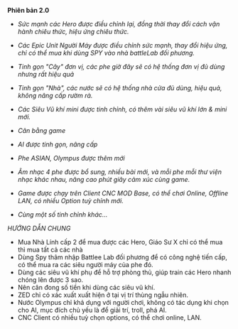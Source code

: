 **Phiên bản 2.0**

- *Sức mạnh các Hero được điều chỉnh lại, đồng thời thay đổi cách vận hành chiêu thức, hiệu ứng chiêu thức.*
  
- *Các Epic Unit Người Máy được điều chỉnh sức mạnh, thay đổi hiệu ứng, chỉ có thể mua khi dùng SPY vào nhà battleLab đối phương.*
  
- *Tinh gọn "Cây" đơn vị, các phe giờ đây sẽ có hệ thống đơn vị đủ dùng nhưng rất hiệu quả*
  
- *Tinh gọn "Nhà", các nước sẽ có hệ thống nhà cửa đủ dùng, hiệu quả, không nâng cấp rườm rà.*
  
- *Các Siêu Vũ khí mini được tinh chỉnh, có thêm vài siêu vũ khí lớn & mini mới.*
  
- *Cân bằng game*
  
- *AI được tinh gọn, nâng cấp*
  
- *Phe ASIAN, Olympus được thêm mới*
  
- *Âm nhạc 4 phe được bổ sung, nhiều bài mới, và mỗi phe mỗi thư viện nhạc khác nhau, nâng cao phút giây cảm xúc cùng game.*
  
- *Game được chạy trên Client CNC MOD Base, có thể chơi Online, Offline LAN, có nhiều Option tuỳ chỉnh mới.*
  
- *Cùng một số tinh chỉnh khác...*

*HƯỚNG DẪN CHUNG*
  - Mua Nhà Lính cấp 2 để mua được các Hero, Giáo Sư X chỉ có thể mua thì mua tất cả các nhà
  - Dùng Spy thâm nhập Battlee Lab đối phương để có công nghệ tiến cấp, có thể mua ra các siêu người máy của phe đó.
  - Dùng các siêu vũ khí phụ để hỗ trợ phòng thủ, giúp train các Hero nhanh chóng lên được 3 sao.
  - Nên cân đong số tiền khi dùng các siêu vũ khí.
  - ZED chỉ có xác xuất xuất hiện ở tại vị trí thùng ngẫu nhiên.
  - Nước Olympus chỉ khả dụng với người chơi, không có tác dụng khi chọn cho AI, mục đích chủ yếu là để giải trí, troll, phá AI.
  - CNC Client có nhiều tuỳ chọn options, có thể chơi online, LAN.
